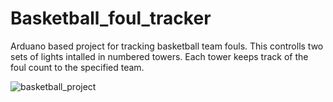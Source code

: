 # Basketball_foul_tracker
Arduano based project for tracking basketball team fouls. This controlls two sets of lights intalled in numbered towers. Each tower keeps track of the foul count to the specified team. 

![basketball_project](https://user-images.githubusercontent.com/7792968/168044518-78be59f0-dc8d-40e7-9155-2933e89a8a73.jpg)
